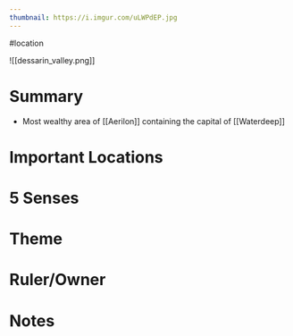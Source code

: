 ```yaml
---
thumbnail: https://i.imgur.com/uLWPdEP.jpg
---
```

#location

![[dessarin_valley.png]]
# Summary
- Most wealthy area of [[Aerilon]] containing the capital of [[Waterdeep]]

# Important Locations
# 5 Senses
# Theme
# Ruler/Owner
# Notes
